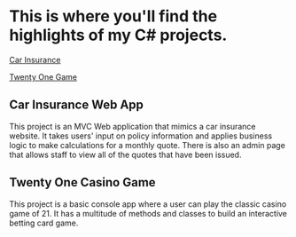 # This is where you'll find the highlights of my C# projects.

[Car Insurance](https://github.com/madisailors/c-sharp-projects/tree/main/Basic_C%23_Programs/CarInsurance)

[Twenty One Game](https://github.com/madisailors/c-sharp-projects/tree/main/Basic_C%23_Programs/TwentyOne)

## Car Insurance Web App

This project is an MVC Web application that mimics a car insurance website. It takes users' input on policy information and applies business logic to make calculations for a monthly quote. There is also an admin page that allows staff to view all of the quotes that have been issued.

## Twenty One Casino Game

This project is a basic console app where a user can play the classic casino game of 21. It has a multitude of methods and classes to build an interactive betting card game. 
